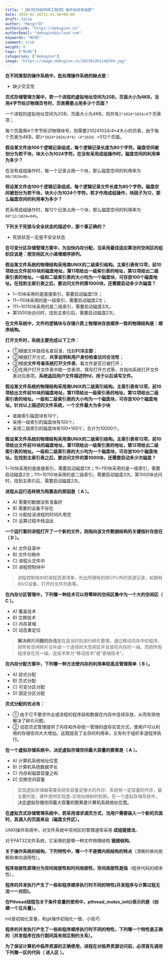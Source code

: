 ```yaml
---
title: "【NCRE四级网络工程师】操作系统单选题"
date: 2019-02-26T21:41:48+08:00
draft: false
author: "Meng小羽"
authorLink: "https://debuginn.cn"
authorEmail: "debuginn@icloud.com"
keywords: "NCRE"
comment: true
weight: 0
tags: ["NCRE"]
categories: ["debuginn"]
image: "https://image.debuginn.cn/202303261146594.jpg"
---
```


**在不同类型的操作系统中，批处理操作系统的缺点是：**

- 缺少交互性

**页式存储管理方案中，若一个进程的虚拟地址空间为2GB，页面大小为4KB，当用4字节标识物理页号时，页表需要占用多少个页面？**

一个进程的虚拟地址空间为2GB，页面大小为4KB，则共有`2*1024*1024/4`个页表项；

每个页面用4个字节标识物理块号，则需要2*1024*1024/4*4大小的页表，由于每个页表为4KB，即`2*1024*1024/4*4/（4*1024）`=512个页面。

**假设某文件由100个逻辑记录组成，每个逻辑记录长度为80个字符。磁盘空间被划分为若干块，块大小为1024字符。在没有采用成组操作时，磁盘空间的利用率为多少？**

在没有成组操作时，每一个记录占用一个块，那么磁盘空间的利用率为`80/1024=8%`.

**假设某文件由100个逻辑记录组成，每个逻辑记录文件长度为80个字符。磁盘空间被划分为若干块，块大小为1024个字符。若才作用成组操作，块因子为12，那么磁盘空间的利用率为多少？**

若采用成组操作时，每12个记录占用一个块，那么磁盘空间的利用率为`80*12/1024=94%`。

**下列关于死锁与安全状态的描述中，那个事正确的？**

- 死锁状态一定是不安全状态

**在可变分区存储管理方案中，为加快内存分配，当采用最佳适应算法时空闲区的组织应该是：按空闲区大小递增顺序排列。**

**假设某文件系统的物理结构采用类UNIX的二级索引结构。主索引表有12项，前10项给出文件前10块的磁盘地址，第11项给出一级索引表的地址，第12项给出二级索引表的地址。一级和二级索引表的大小均为一个磁盘块，可存放100个磁盘地址。在找到主索引表之后，要访问文件的第1000块，还需要启动多少次磁盘？**

- 1~10块采用的是直接索引，需要启动磁盘1次； 
- 11~110块采用的是一级索引，需要启动磁盘2次； 
- 111~10110块采用的是二级索引，需要启动磁盘3次。 
- 第1000块访问时，找到主索引后，需要启动磁盘2次。

**在文件系统中，文件的逻辑块与存储介质上物理块存放顺序一致的物理结构是：顺序结构。**

**打开文件时，系统主要完成以下工作：**
- ①根据文件路径名查目录，找到**FCB主部**；
- ②根据打开方式，**共享说明和用户身份检查访问合法性**；
- ③根据**文件号查系统打开文件表**，看文件是否已被打开； 
- ④在用户打开文件表中取一空表项，填写打开方式等，并指向系统打开文件表对应表项。**系统返回用户文件描述符fd，用于以后读写文件。**

**假设某文件系统的物理结构采用类UNIX的二级索引结构。主索引表有12项，前10项给出文件前10块的磁盘地址，第11项给出一级索引表的地址，第12项给出二级索引表的地址。一级和二级索引表的大小均为一个磁盘块，可存放100个磁盘地址。针对以上描述的文件系统，一个文件最大为多少块**

- 直接索引磁盘块有10个， 
- 采用一级索引的磁盘块有100个， 
- 采用二级索引的磁盘块有100*100个，合计为10000个。

**假设某文件系统的物理结构采用类UNIX的二级索引结构。主索引表有12项，前10项给出文件前10块的磁盘地址，第11项给出一级索引表的地址，第12项给出二级索引表的地址。一级和二级索引表的大小均为一个磁盘块，可存放100个磁盘地址。在找到主索引表之后，要访问文件的第1000块，还需要启动多少次磁盘？**

1~10块采用的是直接索引，需要启动磁盘1次；11~110块采用的是一级索引，需要启动磁盘2次；111~10110块采用的是二级索引，需要启动磁盘3次。第1000块访问时，找到主索引后，需要启动磁盘2次。

**进程从运行态转换为阻塞态的原因是（ A ）。**

- A) 需要的数据没有准备好 
- B) 需要的设备不存在 
- C) 分配给该进程的时间片用完 
- D) 运算过程中栈溢出

**一个运行着的进程打开了一个新的文件，则指向该文件数据结构的关键指针存放在（ D ）。**

- A) 文件目录中 
- B) 文件句柄中 
- C) 进程头文件中 
- D) 进程控制块中

> 进程控制块中的进程资源清单，列出所拥有的除CPU外的资源记录，如拥有的I/O设备，打开的文件列表等。

**在内存分区管理中，下列哪一种技术可以将零碎的空闲区集中为一个大的空闲区（ C ）。**

- A) 覆盖技术 
- B) 交换技术 
- C) 内存紧缩 
- D) 动态重定位

> **解决碎片问题的办法**是在适当时刻进行碎片整理，通过移动内存中的程序，把所有空闲碎片合并成一个连续的大空闲区并且放在内存的一端，而把所有程序放在另一端，这技术称为“移动技术”或“紧缩技术”。

**在内存分配方案中，下列哪一种方法使内存的利用率较高且管理简单（ B ）。**

- A) 段式分配 
- B) 页式分配 
- C) 可变分区分配 
- D) 固定分区分配

**页式分配的优点有：**

- ① 由于它不要求作业或进程的程序段和数据在内存中连续存放，从而有效地解决了碎片问题。 
- ② 动态页式管理提供了内存和外存统一管理的虚存实现方式，使用户可以利用的存储空间大大增加。这既提高了主存的利用率，又有利于组织多道程序执行。

**在一个虚拟存储系统中，决定虚拟存储空间最大容量的要素是（ A ）。**

- A) 计算机系统地址位宽 
- B) 计算机系统数据字长 
- C) 内存和磁盘容量之和 
- D) 交换空间容量

> 实现虚拟存储器需要系统有容量足够大的外存、系统有一定容量的外存，最主要的是，硬件提供实现虚-实地址映射的机制。在一个虚拟存储系统中，**决定虚拟存储空间最大容量的要素是计算机系统地址位宽。**

**在虚拟页式存储管理系统中，若采用请求调页方式，当用户需要装入一个新的页面时，其调入的页面来自（磁盘文件区）。**

UNIX操作系统中，对文件系统中空闲区的管理通常采用 **成组链接法**。

对于FAT32文件系统，它采用的是哪一种文件物理结构 **链接结构**。

**关于操作系统的结构，下列特性中，哪一个不是微内核结构的特点**（清晰的单向依赖和单向调用性）。

**程序局部性原理分为空间局部性和时间局部性，空间局部性是指**（程序代码的顺序性）。

**程序的并发执行产生了一些和程序顺序执行时不同的特性(并发程序与计算过程无法一一对应)。**

**在Pthread线程包关于条件变量的使用中，pthread_mutex_init()表示的是（创建一个互斥量）。**

init是初始化变量，和git操作初始化一致，小技巧

**程序的并发执行产生了一些和程序顺序执行时不同的特性，下列哪一个特性是正确的（并发程序在执行期间具有相互制约关系）。**

**为了保证计算机中临界资源的正确使用，进程在对临界资源访问前，必须首先调用下列哪一区的代码（ 进入区 ）。**